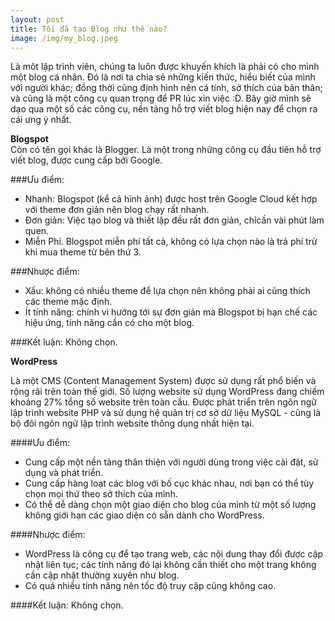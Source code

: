```yaml
---
layout: post
title: Tôi đã tạo Blog như thế nào?
image: /img/my_blog.jpeg
---
```


Là môt lập trình viên, chúng ta luôn được khuyến khích là phải có cho mình một blog cá nhân. Đó là nơi ta chia sẻ những
kiến thức, hiểu biết của mình với người khác; đồng thời cũng định hình nên cá tính, sở thích của bản thân; và cũng là
một công cụ quan trọng để PR lúc xin việc :D.
Bây giờ mình sẽ dạo qua một số các công cụ, nền tảng hỗ trợ viết blog hiện nay để chọn ra cái ưng ý nhất.

**Blogspot**<br/>
Còn có tên gọi khác là Blogger. Là một trong những công cụ đầu tiên hỗ trợ viết blog, được cung cấp bởi Google.

###Ưu điểm: 
- Nhanh: Blogspot (kể cả hình ảnh) được host trên Google Cloud kết hợp với theme đơn giản nên blog chạy rất nhanh.
- Đơn giản: Việc tạo blog và thiết lập đều rất đơn giản, chỉcần vài phút làm quen. 
- Miễn Phí. Blogspot miễn phí tất cả, không có lựa chọn nào là trả phí trừ khi mua theme từ bên thứ 3.

###Nhược điểm:
- Xấu: không có nhiều theme để lựa chọn nên không phải ai cũng thích các theme mặc định.
- Ít tính năng: chính vì hướng tới sự đơn giản mà Blogspot bị hạn chế các hiệu ứng, tính năng cần có cho một blog.

###Kết luận:
Không chọn.

**WordPress**

Là một CMS (Content Management System) được sử dụng rất phổ biến và rộng rãi trên toàn thế giới. Số lượng website sử dụng WordPress đang chiếm khoảng 27% tổng số website trên toàn cầu. Được phát triển trên ngôn ngữ lập trình website PHP và sử dụng hệ quản trị cơ sở dữ liệu MySQL - cũng là bộ đôi ngôn ngữ lập trình website thông dụng nhất hiện tại.

####Ưu điểm: 
- Cung cấp một nền tảng thân thiện với người dùng trong việc cài đặt, sử dụng và phát triển.
- Cung cấp hàng loạt các blog với bố cục khác nhau, nơi bạn có thể tùy chọn mọi thứ theo sở thích của mình.
- Có thể dễ dàng chọn một giao diện cho blog của mình từ một số lượng không giới hạn các giao diện có sẵn dành cho WordPress.

####Nhược điểm:
- WordPress là công cụ để tạo trang web, các nội dung thay đổi được cập nhật liên tục; các tính năng đó lại không cần
  thiết cho một trang không cần cập nhật thường xuyên như blog. 
- Có quá nhiều tính năng nên tốc độ truy cập cũng không cao.

####Kết luận:
Không chọn.


